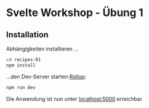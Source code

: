 # Svelte Workshop - Übung 1


## Installation
Abhängigkeiten installieren ...

```bash
cd recipes-01
npm install
```

...den Dev-Server starten [Rollup](https://rollupjs.org):

```bash
npm run dev
```

Die Anwendung ist nun unter [localhost:5000](http://localhost:5000) erreichbar